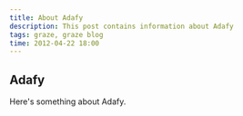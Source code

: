 ```yaml
---
title: About Adafy
description: This post contains information about Adafy
tags: graze, graze blog
time: 2012-04-22 18:00
---
```

## Adafy 

Here's something about Adafy.